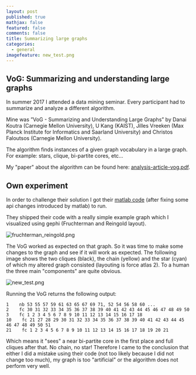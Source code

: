 ```yaml
---
layout: post
published: true
mathjax: false
featured: false
comments: false
title: Summarizing large graphs
categories:
  - general
imagefeature: new_test.png
---
```

## VoG: Summarizing and understanding large graphs

In summer 2017 I attended a data mining seminar. Every participant had to summarize and analyze a different algorithm.

Mine was ”VoG - Summarizing and Understanding Large Graphs” by Danai Koutra (Carnegie
Mellon University), U Kang (KAIST), Jilles Vreeken (Max Planck Institute for Informatics and Saarland University) and Christos Faloutsos (Carnegie Mellon University).

The algorithm finds instances of a given graph vocabulary in a large graph. For example: stars, clique, bi-partite cores, etc...

My "paper" about the algorithm can be found here: [analysis-article-vog.pdf](https://github.com/DanielPollithy/danielpollithy.github.io/raw/master/images/analysis-article-vog.pdf).

## Own experiment

In order to challenge their solution I got their [matlab code](https://github.com/GemsLab/VoG_Graph_Summarization/) (after fixing some api changes introduced by matlab) to run. 

They shipped their code with a really simple example graph which I visualized using gephi (Fruchterman and Reingold layout).

![fruchterman_reingold.png]({{site.baseurl}}/images/fruchterman_reingold.png)

The VoG worked as expected on that graph. So it was time to make some changes to the graph and see if it will work as expected. The following image shows the two cliques (black), the chain (yellow) and the star (cyan) of which my altered graph consisted (layouting is force atlas 2). To a human the three main "components" are quite obvious.

![new_test.png]({{site.baseurl}}/images/new_test.png)

Running the VoG returns the following output:

```
1    nb 53 55 57 59 61 63 65 67 69 71, 52 54 56 58 60 ...
2    fc 30 31 32 33 34 35 36 37 38 39 40 41 42 43 44 45 46 47 48 49 50
3    fc 1 2 3 4 5 6 7 8 9 10 11 12 13 14 15 16 17 18
10    fc 21 27 28 29 30 31 32 33 34 35 36 37 38 39 40 41 42 43 44 45 46 47 48 49 50 51
21    fc 1 2 3 4 5 6 7 8 9 10 11 12 13 14 15 16 17 18 19 20 21
```

Which means it "sees" a near bi-partite core in the first place and full cliques after that. No chain, no star! Therefore I came to the conclusion that either I did a mistake using their code (not too likely because I did not change too much), my graph is too "artificial" or the algorithm does not perform very well.




